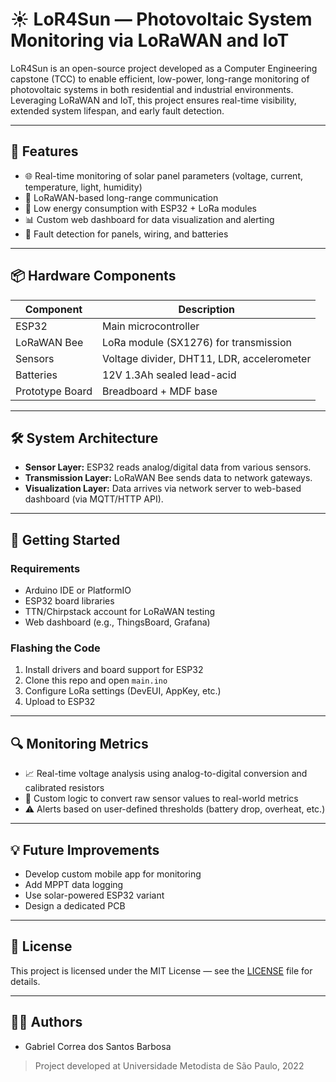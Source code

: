 # ☀️ LoR4Sun — Photovoltaic System Monitoring via LoRaWAN and IoT

LoR4Sun is an open-source project developed as a Computer Engineering capstone (TCC) to enable efficient, low-power, long-range monitoring of photovoltaic systems in both residential and industrial environments. Leveraging LoRaWAN and IoT, this project ensures real-time visibility, extended system lifespan, and early fault detection.

---

## 📌 Features

- 🌐 Real-time monitoring of solar panel parameters (voltage, current, temperature, light, humidity)
- 📶 LoRaWAN-based long-range communication
- 🔋 Low energy consumption with ESP32 + LoRa modules
- 📊 Custom web dashboard for data visualization and alerting
- 🔧 Fault detection for panels, wiring, and batteries

---

## 📦 Hardware Components

| Component        | Description                              |
|------------------|------------------------------------------|
| ESP32            | Main microcontroller                     |
| LoRaWAN Bee     | LoRa module (SX1276) for transmission    |
| Sensors          | Voltage divider, DHT11, LDR, accelerometer |
| Batteries        | 12V 1.3Ah sealed lead-acid               |
| Prototype Board  | Breadboard + MDF base                    |

---

## 🛠️ System Architecture

- **Sensor Layer:** ESP32 reads analog/digital data from various sensors.
- **Transmission Layer:** LoRaWAN Bee sends data to network gateways.
- **Visualization Layer:** Data arrives via network server to web-based dashboard (via MQTT/HTTP API).

---

## 🚀 Getting Started

### Requirements
- Arduino IDE or PlatformIO
- ESP32 board libraries
- TTN/Chirpstack account for LoRaWAN testing
- Web dashboard (e.g., ThingsBoard, Grafana)

### Flashing the Code
1. Install drivers and board support for ESP32
2. Clone this repo and open `main.ino`
3. Configure LoRa settings (DevEUI, AppKey, etc.)
4. Upload to ESP32

---

## 🔍 Monitoring Metrics
- 📈 Real-time voltage analysis using analog-to-digital conversion and calibrated resistors
- 🧠 Custom logic to convert raw sensor values to real-world metrics
- ⚠️ Alerts based on user-defined thresholds (battery drop, overheat, etc.)

---

## 💡 Future Improvements
- Develop custom mobile app for monitoring
- Add MPPT data logging
- Use solar-powered ESP32 variant
- Design a dedicated PCB

---

## 📜 License
This project is licensed under the MIT License — see the [LICENSE](LICENSE) file for details.

---

## 👨‍💻 Authors
- Gabriel Correa dos Santos Barbosa

> Project developed at Universidade Metodista de São Paulo, 2022
